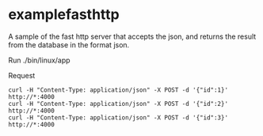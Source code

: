 # examplefasthttp

A sample of the fast http server that accepts the json, and returns the result from the database in the format json.

Run
    ./bin/linux/app

Request

    curl -H "Content-Type: application/json" -X POST -d '{"id":1}' http://*:4000
    curl -H "Content-Type: application/json" -X POST -d '{"id":2}' http://*:4000
    curl -H "Content-Type: application/json" -X POST -d '{"id":3}' http://*:4000

